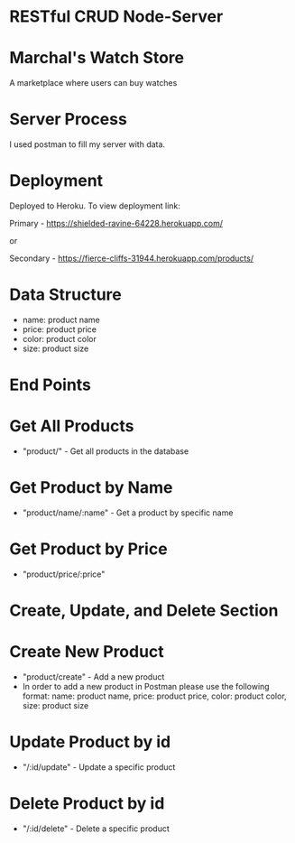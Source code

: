 # RESTful CRUD Node-Server

# Marchal's Watch Store
A marketplace where users can buy watches

# Server Process
I used postman to fill my server with data.

# Deployment
Deployed to Heroku. To view deployment link:

Primary - https://shielded-ravine-64228.herokuapp.com/

or

Secondary - https://fierce-cliffs-31944.herokuapp.com/products/

# Data Structure
* name: product name
* price: product price
* color: product color
* size: product size

# End Points

# Get All Products
* "product/" - Get all products in the database

# Get Product by Name
* "product/name/:name" - Get a product by specific name

# Get Product by Price
* "product/price/:price"

# Create, Update, and Delete Section

# Create New Product
* "product/create" - Add a new product
* In order to add a new product in Postman please use the following format:
name: product name,
price: product price,
color: product color,
size: product size

# Update Product by id
* "/:id/update" - Update a specific product

# Delete Product by id
* "/:id/delete" - Delete a specific product